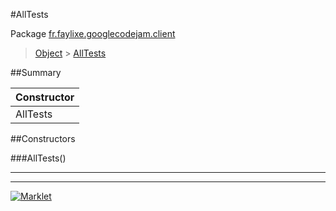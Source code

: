 #AllTests

Package [fr.faylixe.googlecodejam.client](README.md)<br>
> [Object](../../../java/lang/Object.md) > [AllTests](AllTests.md)



##Summary

| Constructor |
|  ---  |
AllTests | ()


##Constructors

###AllTests()



---
---
[![Marklet](https://img.shields.io/badge/Generated%20by-Marklet-green.svg)](https://github.com/Faylixe/marklet)
